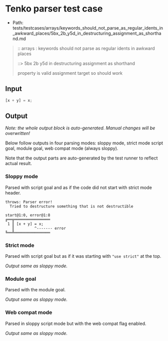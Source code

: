# Tenko parser test case

- Path: tests/testcases/arrays/keywords_should_not_parse_as_regular_idents_in_awkward_places/5bx_2b_y5d_in_destructuring_assignment_as_shorthand.md

> :: arrays : keywords should not parse as regular idents in awkward places
>
> ::> 5bx 2b y5d in destructuring assignment as shorthand
>
> property is valid assignment target so should work

## Input

`````js
[x + y] = x;
`````

## Output

_Note: the whole output block is auto-generated. Manual changes will be overwritten!_

Below follow outputs in four parsing modes: sloppy mode, strict mode script goal, module goal, web compat mode (always sloppy).

Note that the output parts are auto-generated by the test runner to reflect actual result.

### Sloppy mode

Parsed with script goal and as if the code did not start with strict mode header.

`````
throws: Parser error!
  Tried to destructure something that is not destructible

start@1:0, error@1:8
╔══╦════════════════
 1 ║ [x + y] = x;
   ║         ^------- error
╚══╩════════════════

`````

### Strict mode

Parsed with script goal but as if it was starting with `"use strict"` at the top.

_Output same as sloppy mode._

### Module goal

Parsed with the module goal.

_Output same as sloppy mode._

### Web compat mode

Parsed in sloppy script mode but with the web compat flag enabled.

_Output same as sloppy mode._
